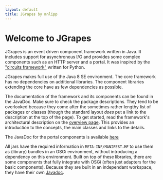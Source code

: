 ```yaml
---
layout: default
title: JGrapes by mnlipp
---
```


Welcome to JGrapes
==================

JGrapes is an event driven component framework written in Java.
It includes support for asynchronous I/O and provides some complex 
components such as an HTTP server and a portal. It was inspired by the 
["circuits framework"](http://circuitsframework.com/) written for Python.

JGrapes makes full use of the Java 8 SE environment. The core 
framework has no dependencies on additional libraries. The 
component libraries extending the core have as few dependencies 
as possible.

The documentation of the framework and its components can be found
in the JavaDoc. Make sure to check the package descriptions. They tend to
be overlooked because they come after the sometimes rather lengthy list
of packages or classes (though the standard layout *does* put a link
to the description at the top of the page). To get started, read
the framework's architectural description on the
<a href="javadoc/index.html" target="_top">overview page</a>. This
provides an introduction to the concepts, the main classes and 
links to the details.

The JavaDoc for the portal components is available 
<a href="javadoc-portal/index.html" target="_top">here</a>

All jars have the required information in `META-INF/MANIFEST.MF`
to use them as (library) bundles in an OSGi environment, without 
introducing a dependency on this environment. Built on top 
of these libraries, there are some 
components that fully integrate with OSGi (often just adapters for 
the basic components). Because they are built in an independant
workspace, they have their own 
<a href="javadoc-osgi/index.html" target="_top">Javadoc</a>.

